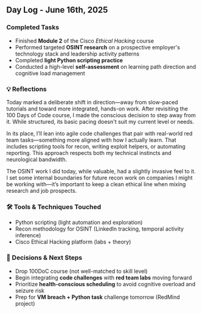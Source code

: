 ## Day Log - June 16th, 2025

### Completed Tasks
- Finished **Module 2** of the Cisco *Ethical Hacking* course
- Performed targeted **OSINT research** on a prospective employer's technology stack and leadership activity patterns
- Completed **light Python scripting practice**
- Conducted a high-level **self-assessment** on learning path direction and cognitive load management

### 💡 Reflections
Today marked a deliberate shift in direction—away from slow-paced tutorials and toward more integrated, hands-on work. After revisiting the 100 Days of Code course, I made the conscious decision to step away from it. While structured, its basic pacing doesn't suit my current level or needs.

In its place, I’ll lean into agile code challenges that pair with real-world red team tasks—something more aligned with how I actually learn. That includes scripting tools for recon, writing exploit helpers, or automating reporting. This approach respects both my technical instincts and neurological bandwidth.

The OSINT work I did today, while valuable, had a slightly invasive feel to it. I set some internal boundaries for future recon work on companies I might be working with—it’s important to keep a clean ethical line when mixing research and job prospects.

### 🛠️ Tools & Techniques Touched
- Python scripting (light automation and exploration)
- Recon methodology for OSINT (LinkedIn tracking, temporal activity inference)
- Cisco Ethical Hacking platform (labs + theory)

### 🔄 Decisions & Next Steps
- Drop 100DoC course (not well-matched to skill level)
- Begin integrating **code challenges** with **red team labs** moving forward
- Prioritize **health-conscious scheduling** to avoid cognitive overload and seizure risk
- Prep for **VM breach + Python task** challenge tomorrow (RedMind project)

<!--stackedit_data:
eyJoaXN0b3J5IjpbMTA1NDQ2NTkwNV19
-->